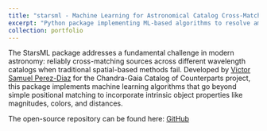 ```yaml
---
title: "starsml - Machine Learning for Astronomical Catalog Cross-Matching"
excerpt: "Python package implementing ML-based algorithms to resolve ambiguous cross-matches between X-ray and optical astronomical catalogs<br/><img src='/images/code_screenshot.png'>"
collection: portfolio
---
```


The StarsML package addresses a fundamental challenge in modern astronomy: reliably cross-matching sources across different wavelength catalogs when traditional spatial-based methods fail. Developed by [Victor Samuel Perez-Diaz](https://github.com/samuelperezdi) for the Chandra-Gaia Catalog of Counterparts project, this package implements machine learning algorithms that go beyond simple positional matching to incorporate intrinsic object properties like magnitudes, colors, and distances.

The open-source repository can be found here: [GitHub]([https://github.com/lee-group-cmu/tsi](https://github.com/samuelperezdi/starsml))
